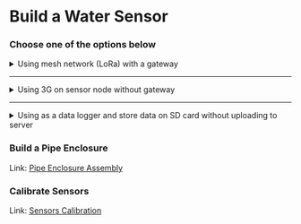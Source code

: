 # Build a Water Sensor

### Choose one of the options below

<details>
<summary>Using mesh network (LoRa) with a gateway</summary>
<br>

This is an option using mesh network where 3G signal is not available/stable on the water.

A gateway is required to relay the data from node to server.

## Build Sensor Node

Link: [Build EndNode](Documentation/Water_Sensor/Build_EndNode.md)

### Connect LoRa Module

**LoRA:**

- Total 7 pins on the chip: Used Tx, Rx, Vcc and GND <u>(IGNORE SET, AUX and EN pins)</u>.
- Connect the Vcc of LoRA with the 5V of Arduino. Secondly, GND of LoRA with GND
- Connect LoRA Tx with Arduino A4
- Connect LoRA Rx with Arduino A5

<img src="Documentation/Pictures/water_arduino/Water_Sensor_End_Node_2023_bb_LoRa.png" width="50%">

## Build Gateway

Link: [Build Gateway](Documentation/Water_Sensor/Build_Gateway.md)

Link: [Gateway Enclosure](Documentation/Water_Sensor/Gateway_Enclosure_Assembly.md)

## Flash firmware for Nodes

### remoteConfig.h

Follow the following example to config the sensor node

The remoteConfig.h file should be in your Arduino Library folder `Arduino/libraries/re-moteConfig/remoteConfig.h`

[Mesh remoteConfig.h](Water_Sensor/Libraries/re-moteConfig/Example/meshNode.h)

### Flash

Link: [Flash firmware](Documentation/Water_Sensor/Flash_firmware.md)

## Flash firmware for Gateway

### remoteConfig.h

Follow the following example to config the gateway node

The remoteConfig.h file should be in your Arduino Library folder `Arduino/libraries/re-moteConfig/remoteConfig.h`

[Mesh remoteConfig.h](Water_Sensor/Libraries/re-moteConfig/Example/meshNode.h)

### Flash

Link: [Flash firmware](Documentation/Water_Sensor/Flash_firmware.md)

</details>

---

<details>
<summary>Using 3G on sensor node without gateway</summary>
<br>

This is an option using 3G on all sensor nodes where all nodes have 3G signal available and they are far from each other.

## Build Sensor Node

Link: [Build EndNode](Documentation/Water_Sensor/Build_EndNode.md)

## Connect 3G Module

**3G Shield:**

- Total 7 pins on the chip: Used Tx, Rx, Vcc and GND <u>(IGNORE SET, AUX and EN pins)</u>.
- Attach 3G Shield to Arduino Mega or only connect the Pins
- Connect 3G Tx with Arduino 11
- Connect 3G Rx with Arduino 10

<img src="Documentation/Pictures/water_arduino/Water_Sensor_End_Node_2023_bb_3g.png" width="50%">

## Flash firmware for Nodes

### remoteConfig.h

Follow the following example to config the sensor node

The remoteConfig.h file should be in your Arduino Library folder `Arduino/libraries/re-moteConfig/remoteConfig.h`

[3G remoteConfig.h](Water_Sensor/Libraries/re-moteConfig/Example/singleNode.h)

### Flash

Link: [Flash firmware](Documentation/Water_Sensor/Flash_firmware.md)

</details>

---

<details>
<summary>Using as a data logger and store data on SD card without uploading to server</summary>
<br>

This is an option if you do not need real-time data and retrieve data only from an SD card.

## Build Sensor Node

Link: [Build EndNode](Documentation/Water_Sensor/Build_EndNode.md)

## Flash firmware for Nodes

### remoteConfig.h

Follow the following example to config the sensor node

The remoteConfig.h file should be in your Arduino Library folder `Arduino/libraries/re-moteConfig/remoteConfig.h`

[dataLogger remoteConfig.h](Water_Sensor/Libraries/re-moteConfig/Example/dataLogger.h)

### Flash

Link: [Flash firmware](Documentation/Water_Sensor/Flash_firmware.md)

</details>

### Build a Pipe Enclosure

Link: [Pipe Enclosure Assembly](Documentation/Water_Sensor/Pipe_Enclosure_Assembly.md)

### Calibrate Sensors

Link: [Sensors Calibration](Documentation/Water_Sensor/Sensors_Calibration.md)